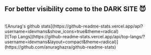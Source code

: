 ## For better visibility come to the DARK SITE 😈
<br>
![Anurag's github stats](https://github-readme-stats.vercel.app/api?username=idevmans&show_icons=true&theme=radical) 
<br>
[![Top Langs](https://github-readme-stats.vercel.app/api/top-langs/?username=idevmans&layout=compact&theme=radical)](https://github.com/anuraghazra/github-readme-stats)
